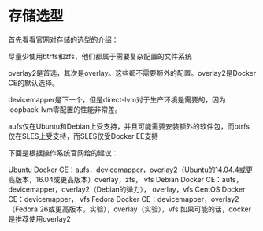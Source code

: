 # 存储选型

首先看看官网对存储的选型的介绍：

尽量少使用btrfs和zfs，他们都属于需要复杂配置的文件系统

overlay2是首选，其次是overlay。这些都不需要额外的配置。overlay2是Docker CE的默认选择。

devicemapper是下一个，但是direct-lvm对于生产环境是需要的，因为loopback-lvm零配置的性能非常差。

aufs仅在Ubuntu和Debian上受支持，并且可能需要安装额外的软件包，而btrfs仅在SLES上受支持，而SLES仅受Docker EE支持

下面是根据操作系统官网给的建议：

Ubuntu Docker CE：aufs，devicemapper，overlay2（Ubuntu的14.04.4或更高版本，16.04或更高版本）overlay，zfs， vfs
Debian Docker CE：aufs，devicemapper，overlay2（Debian的弹力）， overlay，vfs
CentOS Docker CE：devicemapper， vfs
Fedora Docker CE：devicemapper，overlay2（Fedora 26或更高版本，实验），overlay（实验），vfs
如果可能的话，docker是推荐使用overlay2